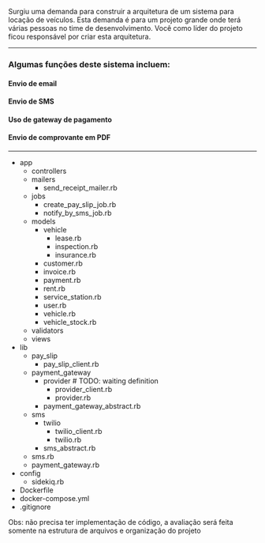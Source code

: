 Surgiu uma demanda para construir a arquitetura de um sistema para locação de veículos.
Esta demanda é para um projeto grande onde terá várias pessoas no time de desenvolvimento.
Você como líder do projeto ficou responsável por criar esta arquitetura.

- - -

### Algumas funções deste sistema incluem:

#### Envio de email
#### Envio de SMS
#### Uso de gateway de pagamento
#### Envio de comprovante em PDF

- - -

- app
  - controllers
  - mailers
    - send_receipt_mailer.rb
  - jobs
    - create_pay_slip_job.rb
    - notify_by_sms_job.rb
  - models
    - vehicle
      - lease.rb
      - inspection.rb
      - insurance.rb
    - customer.rb
    - invoice.rb
    - payment.rb
    - rent.rb
    - service_station.rb
    - user.rb
    - vehicle.rb
    - vehicle_stock.rb
  - validators
  - views
- lib
  - pay_slip
    - pay_slip_client.rb 
  - payment_gateway
    - provider # TODO: waiting definition
      - provider_client.rb
      - provider.rb
    - payment_gateway_abstract.rb
  - sms
    - twilio
      - twilio_client.rb
      - twilio.rb
    - sms_abstract.rb
  - sms.rb
  - payment_gateway.rb
- config
  - sidekiq.rb
- Dockerfile
- docker-compose.yml
- .gitignore

Obs: não precisa ter implementação de código, a avaliação será feita somente na estrutura de arquivos e organização do projeto
